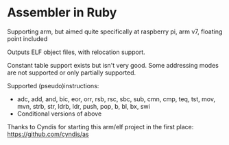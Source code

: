 Assembler in Ruby
=================

Supporting arm, but aimed quite specifically at raspberry pi, arm v7, floating point included

Outputs ELF object files, with relocation support.

Constant table support exists but isn't very good. Some addressing modes
are not supported or only partially supported.

Supported (pseudo)instructions:

- adc, add, and, bic, eor, orr, rsb, rsc, sbc, sub, cmn, cmp, teq, tst,
  mov, mvn, strb, str, ldrb, ldr, push, pop, b, bl, bx, swi
- Conditional versions of above

Thanks to Cyndis for starting this arm/elf project in the first place: https://github.com/cyndis/as
 
